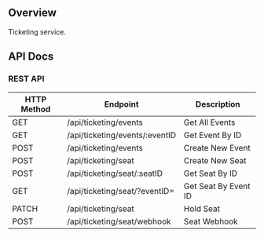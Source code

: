 ## Overview
Ticketing service.

## API Docs
### REST API
| HTTP Method | Endpoint                             | Description          |
|-------------|--------------------------------------|----------------------|
| GET         | /api/ticketing/events                | Get All Events       |
| GET         | /api/ticketing/events/:eventID       | Get Event By ID      |
| POST        | /api/ticketing/events                | Create New Event     |
| POST        | /api/ticketing/seat                  | Create New Seat      |
| POST        | /api/ticketing/seat/:seatID          | Get Seat By ID       |
| GET         | /api/ticketing/seat/?eventID=<value> | Get Seat By Event ID |
| PATCH       | /api/ticketing/seat                  | Hold Seat            |
| POST        | /api/ticketing/seat/webhook          | Seat Webhook         |
